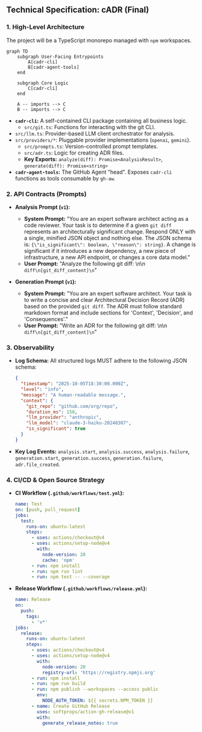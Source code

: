 ## **Technical Specification: cADR (Final)**

### **1. High-Level Architecture**

The project will be a TypeScript monorepo managed with `npm` workspaces.

```mermaid
graph TD
    subgraph User-Facing Entrypoints
        A[cadr-cli]
        B[cadr-agent-tools]
    end

    subgraph Core Logic
        C[cadr-cli]
    end

    A -- imports --> C
    B -- imports --> C
```

* **`cadr-cli`:** A self-contained CLI package containing all business logic.
  * `src/git.ts`: Functions for interacting with the git CLI.
* `src/llm.ts`: Provider-based LLM client orchestrator for analysis.
* `src/providers/*`: Pluggable provider implementations (`openai`, `gemini`).
  * `src/prompts.ts`: Version-controlled prompt templates.
  * `src/adr.ts`: Logic for creating ADR files.
  * **Key Exports:** `analyze(diff): Promise<AnalysisResult>`, `generate(diff): Promise<string>`
* **`cadr-agent-tools`:** The GitHub Agent "head". Exposes `cadr-cli` functions as tools consumable by `gh-aw`.

### **2. API Contracts (Prompts)**

* **Analysis Prompt (`v1`):**

  * **System Prompt:** "You are an expert software architect acting as a code reviewer. Your task is to determine if a given `git diff` represents an architecturally significant change. Respond ONLY with a single, minified JSON object and nothing else. The JSON schema is: `{\"is_significant\": boolean, \"reason\": string}`. A change is significant if it introduces a new dependency, a new piece of infrastructure, a new API endpoint, or changes a core data model."
  * **User Prompt:** "Analyze the following git diff: \\n\\n `diff\n[git_diff_content]\n`"

* **Generation Prompt (`v1`):**

  * **System Prompt:** "You are an expert software architect. Your task is to write a concise and clear Architectural Decision Record (ADR) based on the provided `git diff`. The ADR must follow standard markdown format and include sections for 'Context', 'Decision', and 'Consequences'."
  * **User Prompt:** "Write an ADR for the following git diff: \\n\\n `diff\n[git_diff_content]\n`"

### **3. Observability**

* **Log Schema:** All structured logs MUST adhere to the following JSON schema:

    ```json
    {
      "timestamp": "2025-10-05T18:30:00.000Z",
      "level": "info",
      "message": "A human-readable message.",
      "context": {
        "git_repo": "github.com/org/repo",
        "duration_ms": 150,
        "llm_provider": "anthropic",
        "llm_model": "claude-3-haiku-20240307",
        "is_significant": true
      }
    }
    ```

* **Key Log Events:** `analysis.start`, `analysis.success`, `analysis.failure`, `generation.start`, `generation.success`, `generation.failure`, `adr.file_created`.

### **4. CI/CD & Open Source Strategy**

* **CI Workflow (`.github/workflows/test.yml`):**

    ```yaml
    name: Test
    on: [push, pull_request]
    jobs:
      test:
        runs-on: ubuntu-latest
        steps:
          - uses: actions/checkout@v4
          - uses: actions/setup-node@v4
            with:
              node-version: 20
              cache: 'npm'
          - run: npm install
          - run: npm run lint
          - run: npm test -- --coverage
    ```

* **Release Workflow (`.github/workflows/release.yml`):**

    ```yaml
    name: Release
    on:
      push:
        tags:
          - 'v*'
    jobs:
      release:
        runs-on: ubuntu-latest
        steps:
          - uses: actions/checkout@v4
          - uses: actions/setup-node@v4
            with:
              node-version: 20
              registry-url: 'https://registry.npmjs.org'
          - run: npm install
          - run: npm run build
          - run: npm publish --workspaces --access public
            env:
              NODE_AUTH_TOKEN: ${{ secrets.NPM_TOKEN }}
          - name: Create GitHub Release
            uses: softprops/action-gh-release@v1
            with:
              generate_release_notes: true
    ```
